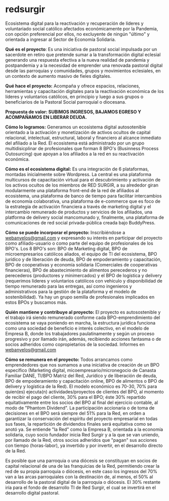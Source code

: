 # redsurgir
Ecosistema digital para la reactivación y recuperación de líderes y voluntariado social católico afectados económicamente por la Pandemia, con opción preferencial por ellos, no excluyente de ningún "último" y orientada a ingresar al Sector de Economía Solidaria.

<b>Qué es el proyecto</b>: Es una iniciativa de pastoral social impulsada por un sacerdote en retiro que pretende sumar a la transformación digital eclesial generando una respuesta efectiva a la nueva realidad de pandemia y postpandemia y a la necesidad de emprender una renovada pastoral digital desde las parroquias y comunidades, grupos y movimientos eclesiales, en un contexto de aumento masivo de fieles digitales.

<b>Qué hace el proyecto:</b> Acompaña y ofrece espacios, relaciones, herramientas y capacitación digitales para la reactivación económica de los líderes y voluntarios católicos, en principio y luego a sus grupos o beneficiarios de la Pastoral Social parroquial o diocesana.

<b>Propuesta de valor: SUBIMOS INGRESOS, BAJAMOS EGRESO Y ACOMPAÑAMOS EN LIBERAR DEUDA.</b>

<b>Cómo lo logramos:</b> Generamos un ecosistema digital autosotenible orientado a la activación y monetización de activos ocultos de capital relacional, intelectual, estructural, laboral y financiero al alcance inmediato del afiliado a la Red. El ecosistema está administrado por un grupo multidisicplinar de profesionales que forman 8 BPO's (Businness Process Outosurcing) que apoyan a los afiliados a la red en su reactivación económica.

<b>Cómo es el ecosistema digital:</b> Es una integración de 6 plataformas, montadas inicialmente sobre Wordpress. La central es una plataforma multicursos de capacitación virtual para el descubrimiento y activación de los activos ocultos de los miembros de RED SURGIR, a su alrededor giran modularmente una plataforma front-end de la red de afiliados al ecosistema, una plataforma de banco de tiempo para facilitar intercambios de economía colaborativa, una plataforma de e-commerce que es foco de la estrategia de activación financiera a través de marketing digital y el intercambio remunerado de productos y servicios de los afiliados, una platforma de delivery social mancomunado y, finalmente, una plataforma de comunicaciones de red social privada-pública creada bajo BuddyPress.

<b>Cómo se puede incorporar el proyecto:</b> Inscribiéndose a webanyelos@gmail.com y expresando su interés en participar del proyecto como afiliado-usuario o como parte del equipo de profesionales de los BPO's. Los 8 BPO's son: BPO de Marketing digital, BPO de microempresarios católicos aliados, el equipo de TI del ecosistema, BPO jurídico y de liberación de deuda, BPO de empoderamiento y capacitación, BPO de cooperativas y economía solidaria (Comerciales de cooperativas financieras), BPO de abastecimiento de alimentos perecederos y no perecederos (productores y minimercados) y el BPO de logística y delivery (requerimos líderes y voluntarios católicos con vehículo y disponibilidad de tiempo remunerado para las entregas, así como ingenieros y administrativos para la gestión de la plataforma y el modelo de sostenibilidad). Ya hay un grupo semilla de profesionales implicados en estos BPOs y buscamos más.

<b>Quién mantiene y contribuye al proyecto:</b> El proyecto es autosostenible y el trabajo irá siendo remunerado conforme cada BPO-emprendimiento del ecosistema se vaya poniendo en marcha, la estructura jurídica funciona como una sociedad de beneficio e interés colectivo, en el modelo de Empresa B, donde los trabajadores paulatinamente y según un proceso progresivo y por llamado irán, además, recibiendo acciones fantasma o de socios adheridos como copropietarios de la sociedad. Informes en webanyelos@gmail.com

<b>Cómo se remunera en el proyecto:</b> Todos arrancamos como emprendedores que nos sumamos a una iniciativa de creación de un BPO específico (Marketing digital, micoempresario/micronegocio de Canasta Familiar DANE, TI/BPO Matriz del Red, Jurídico y de liberación de deuda, BPO de empoderamiento y capacitación online, BPO de alimentos o BPO de delivery y logística de la Red). El modelo económico es 70-30, 70% para quien(es) ejecuta(n) actividades/proyectos de clientes del BPO, al momento de recibir el pago del cliente, 30% para el BPO; éste 30% repartido equitativamente entre los socios del BPO al final del ejercicio contable, al modo de "Phantom Dividend". La participación accionaria o de toma de decisiones en el BPO será siempre del 51% para la Red, en orden a garantizar la conservación del espíritu del proyecto empresarial en todas sus fases, la repartición de dividendos finales será equitativa como se anotó ya. Se entiende "la Red" como la Empresa B, orientada a la economía solidaria, cuyo socio fundador inicia Red Surgir y a la que se van uniendo, por llamado de la Red, otros socios adheridos que "pagan" sus acciones con tiempo (horas-labor), ya invertido y por invertir, en el desarrollo directo de la Red.

Es posible que una parroquia o una diócesis se constituyan en socios de capital relacional de una de las franquicias de la Red, permitiendo crear la red de su propia parroquia o diócesis, en este caso los ingresos del 70% van a las arcas parroquiales con la destinación de, al menos, el 50% al desarrollo de la pastoral digital de la parroquia o diócesis. El 30% restante iría para el fondo de desarrollo TI de Red Surgir, el cual se invertirá en el desarrollo digital pastoral.
